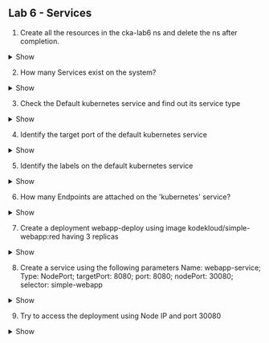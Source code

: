 ## Lab 6 - Services


1. Create all the resources in the cka-lab6 ns and delete the ns after completion.

  <details><summary>Show</summary>
<p>

```bash
kubectl create ns cka-lab6

```
</p>
</details>

2. How many Services exist on the system?
  <details><summary>Show</summary>
<p>

```bash
kubectl get services
```
</p>
</details>

3. Check the Default kubernetes service and find out its service type
  <details><summary>Show</summary>
<p>

```bash
ClusterIP
```
    
</p>
</details>

4.  Identify the target port of the default kubernetes service

  <details><summary>Show</summary>
<p>

```bash
6443
```
</p>
</details>

5. Identify the labels on the default kubernetes service
  <details><summary>Show</summary>
<p>

```bash
k describe svc kubernetes
```
</p>
</details>

6. How many Endpoints are attached on the 'kubernetes' service?
  <details><summary>Show</summary>
<p>

```bash
kubectl get endpoints kubernetes
or 
k describe svc kubernetes
```
</p>
</details>

7. Create a deployment webapp-deploy using image kodekloud/simple-webapp:red having 3 replicas
  <details><summary>Show</summary>
<p>

```bash
apiVersion: apps/v1
kind: Deployment
metadata:
  name: simple-webapp-deployment
  namespace: cka-lab6
spec:
  replicas: 3
  selector:
    matchLabels:
      name: simple-webapp
  template:
    metadata:
      labels:
        name: simple-webapp
    spec:
      containers:
      - image: kodekloud/simple-webapp:red
        imagePullPolicy: IfNotPresent
        name: simple-webapp
        ports:
        - containerPort: 8080
          protocol: TCP

```
</p>
</details>

8.  Create a service using the following parameters
    Name: webapp-service; Type: NodePort; targetPort: 8080; port: 8080; nodePort: 30080; selector: simple-webapp
  <details><summary>Show</summary>
<p>

```bash
apiVersion: v1
kind: Service
metadata:
  name: webapp-service
  namespace: default
spec:
  ports:
  - nodePort: 30080
    port: 8080
    protocol: TCP
    targetPort: 8080
  selector:
    name: simple-webapp
  sessionAffinity: None
  type: NodePort
```
</p>
</details>

9. Try to access the deployment using Node IP and port 30080  
  <details><summary>Show</summary>
<p>

```bash
192.168.99.141:30080
```
</p>
</details>

